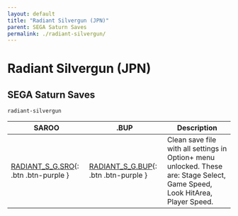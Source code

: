 ```yaml
---
layout: default
title: "Radiant Silvergun (JPN)"
parent: SEGA Saturn Saves
permalink: ./radiant-silvergun/
---
```

# Radiant Silvergun (JPN)

## SEGA Saturn Saves

`radiant-silvergun`

| SAROO | .BUP | Description |
|------|----------|-------------|
| [RADIANT_S_G.SRO](RADIANT_S_G.SRO){: .btn .btn-purple } | [RADIANT_S_G.BUP](RADIANT_S_G.BUP){: .btn .btn-purple } | Clean save file with all settings in Option+ menu unlocked. These are: Stage Select, Game Speed, Look HitArea, Player Speed. |
